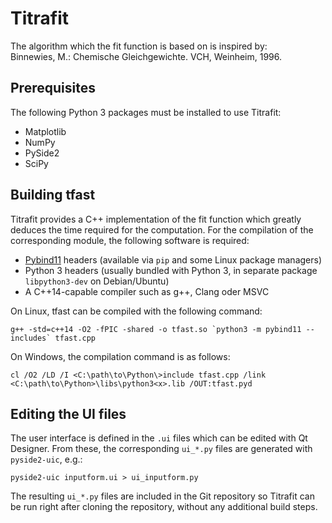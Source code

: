 # Titrafit
The algorithm which the fit function is based on is inspired by:  
Binnewies, M.: Chemische Gleichgewichte. VCH, Weinheim, 1996.

## Prerequisites
The following Python 3 packages must be installed to use Titrafit:
* Matplotlib
* NumPy
* PySide2
* SciPy

## Building tfast
Titrafit provides a C++ implementation of the fit function which greatly deduces the time required for the computation.
For the compilation of the corresponding module, the following software is required:
* [Pybind11](https://github.com/pybind/pybind11) headers (available via `pip` and some Linux package managers)
* Python 3 headers (usually bundled with Python 3, in separate package `libpython3-dev` on Debian/Ubuntu)
* A C++14-capable compiler such as g++, Clang oder MSVC

On Linux, tfast can be compiled with the following command:
```
g++ -std=c++14 -O2 -fPIC -shared -o tfast.so `python3 -m pybind11 --includes` tfast.cpp
```

On Windows, the compilation command is as follows:
```
cl /O2 /LD /I <C:\path\to\Python\>include tfast.cpp /link <C:\path\to\Python>\libs\python3<x>.lib /OUT:tfast.pyd
```

## Editing the UI files
The user interface is defined in the `.ui` files which can be edited with Qt Designer. From these,
the corresponding `ui_*.py` files are generated with `pyside2-uic`, e.g.:
```
pyside2-uic inputform.ui > ui_inputform.py
```
The resulting `ui_*.py` files are included in the Git repository so Titrafit can be run right after cloning the repository,
without any additional build steps.
